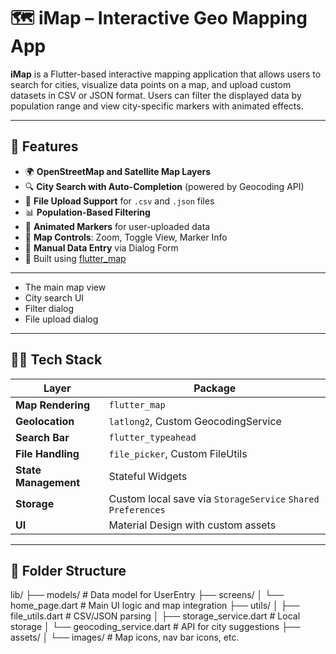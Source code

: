 # 🗺️ iMap – Interactive Geo Mapping App

**iMap** is a Flutter-based interactive mapping application that allows users to search for cities, visualize data points on a map, and upload custom datasets in CSV or JSON format. Users can filter the displayed data by population range and view city-specific markers with animated effects.

---

## 🚀 Features

- 🌍 **OpenStreetMap and Satellite Map Layers**
- 🔍 **City Search with Auto-Completion** (powered by Geocoding API)
- 📁 **File Upload Support** for `.csv` and `.json` files
- 📊 **Population-Based Filtering**
- 📌 **Animated Markers** for user-uploaded data
- 🧭 **Map Controls**: Zoom, Toggle View, Marker Info
- 📝 **Manual Data Entry** via Dialog Form
- 🎯 Built using [flutter_map](https://pub.dev/packages/flutter_map)

---

- The main map view  
- City search UI  
- Filter dialog  
- File upload dialog

---

## 🧑‍💻 Tech Stack

| Layer | Package |
|-------|---------|
| **Map Rendering** | `flutter_map` |
| **Geolocation** | `latlong2`, Custom GeocodingService |
| **Search Bar** | `flutter_typeahead` |
| **File Handling** | `file_picker`, Custom FileUtils |
| **State Management** | Stateful Widgets |
| **Storage** | Custom local save via `StorageService` `Shared Preferences` |
| **UI** | Material Design with custom assets |

---

## 📂 Folder Structure
lib/
├── models/ # Data model for UserEntry
├── screens/
│ └── home_page.dart # Main UI logic and map integration
├── utils/
│ ├── file_utils.dart # CSV/JSON parsing
│ ├── storage_service.dart # Local storage
│ └── geocoding_service.dart # API for city suggestions
├── assets/
│ └── images/ # Map icons, nav bar icons, etc.

